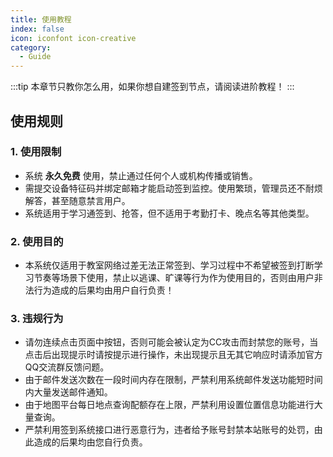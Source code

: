 ```yaml
---
title: 使用教程
index: false
icon: iconfont icon-creative
category:
  - Guide
---
```


:::tip
本章节只教你怎么用，如果你想自建签到节点，请阅读进阶教程！
:::

## 使用规则

### 1. 使用限制

- 系统 **永久免费** 使用，禁止通过任何个人或机构传播或销售。
- 需提交设备特征码并绑定邮箱才能启动签到监控。使用繁琐，管理员还不耐烦解答，甚至随意禁言用户。
- 系统适用于学习通签到、抢答，但不适用于考勤打卡、晚点名等其他类型。

### 2. 使用目的

- 本系统仅适用于教室网络过差无法正常签到、学习过程中不希望被签到打断学习节奏等场景下使用，禁止以逃课、旷课等行为作为使用目的，否则由用户非法行为造成的后果均由用户自行负责！

### 3. 违规行为

- 请勿连续点击页面中按钮，否则可能会被认定为CC攻击而封禁您的账号，当点击后出现提示时请按提示进行操作，未出现提示且无其它响应时请添加官方QQ交流群反馈问题。
- 由于邮件发送次数在一段时间内存在限制，严禁利用系统邮件发送功能短时间内大量发送邮件通知。
- 由于地图平台每日地点查询配额存在上限，严禁利用设置位置信息功能进行大量查询。
- 严禁利用签到系统接口进行恶意行为，违者给予账号封禁本站账号的处罚，由此造成的后果均由您自行负责。


<Catalog />
